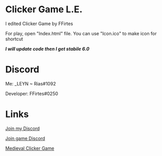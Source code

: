 # Clicker Game L.E.
I edited Clicker Game by FFirtes

For play, open "Index.html" file.
You can use "Icon.ico" to make icon for shortcut

***I will update code then I get stabile 6.0***

# Discord
Me: _LEYN ~ Rias#1092

Developer: FFirtes#0250
# Links

[Join my Discord](https://discord.gg/ftGX4rX)

[Join game Discord](https://discord.gg/pnBSeS2)

[Medieval Clicker Game](https://github.com/FFirtes/ClickerGame)
